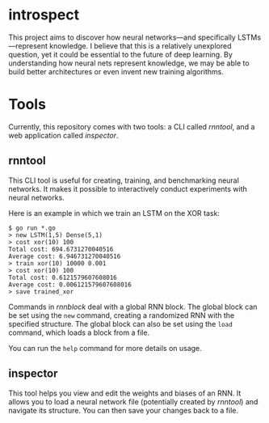 # introspect

This project aims to discover how neural networks&mdash;and specifically LSTMs&mdash;represent knowledge. I believe that this is a relatively unexplored question, yet it could be essential to the future of deep learning. By understanding how neural nets represent knowledge, we may be able to build better architectures or even invent new training algorithms.

# Tools

Currently, this repository comes with two tools: a CLI called *rnntool*, and a web application called *inspector*.

## rnntool

This CLI tool is useful for creating, training, and benchmarking neural networks. It makes it possible to interactively conduct experiments with neural networks.

Here is an example in which we train an LSTM on the XOR task:

```
$ go run *.go
> new LSTM(1,5) Dense(5,1)
> cost xor(10) 100
Total cost: 694.6731270040516
Average cost: 6.946731270040516
> train xor(10) 10000 0.001
> cost xor(10) 100
Total cost: 0.6121579607608016
Average cost: 0.006121579607608016
> save trained_xor
```

Commands in *rnnblock* deal with a global RNN block. The global block can be set using the `new` command, creating a randomized RNN with the specified structure. The global block can also be set using the `load` command, which loads a block from a file.

You can run the `help` command for more details on usage.

## inspector

This tool helps you view and edit the weights and biases of an RNN. It allows you to load a neural network file (potentially created by *rnntool*) and navigate its structure. You can then save your changes back to a file.
